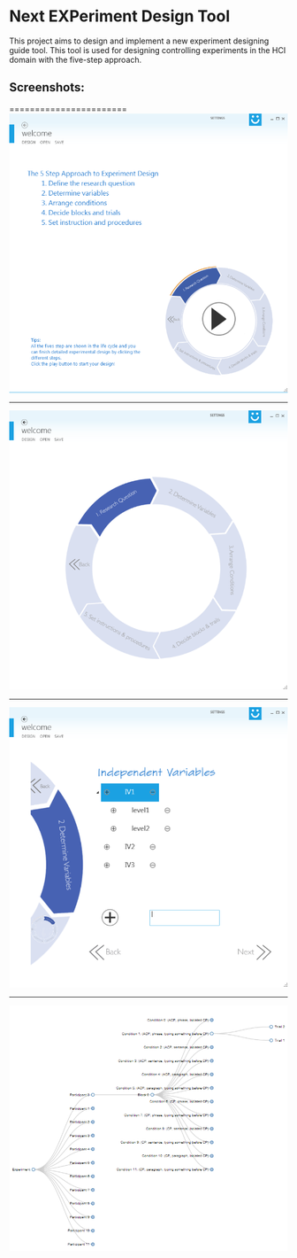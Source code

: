 
**N**ext **EXP**eriment Design Tool
=======================

This project aims to design and implement a new experiment designing guide tool.
This tool is used for designing controlling experiments in the HCI domain with the five-step approach.

## Screenshots:
=======================
![screenshot1](/NEXP/screenshots/screenshot1.png)

-------------------------------------------------------------------------------------

![screenshot2](/NEXP/screenshots/screenshot2.png)

-------------------------------------------------------------------------------------

![screenshot3](/NEXP/screenshots/screenshot3.png)

-------------------------------------------------------------------------------------

![screenshot4](/NEXP/screenshots/screenshot4.png)
